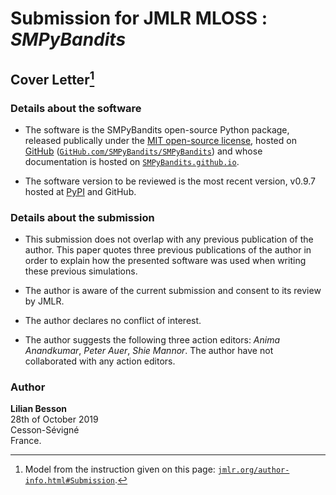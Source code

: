 # Submission for JMLR MLOSS : *SMPyBandits*
## Cover Letter[^note]

### Details about the software
- The software is the SMPyBandits open-source Python package, released publically under the [MIT open-source license](https://lbesson.mit-license.org/), hosted on [GitHub](https://GitHub.com/SMPyBandits/SMPyBandits) ([`GitHub.com/SMPyBandits/SMPyBandits`](https://GitHub.com/SMPyBandits/SMPyBandits)) and whose documentation is hosted on [`SMPyBandits.github.io`](https://smpybandits.github.io/).

- The software version to be reviewed is the most recent version, v0.9.7 hosted at [PyPI](https://pypi.org/project/SMPyBandits/) and GitHub.

### Details about the submission

- This submission does not overlap with any previous publication of the author. This paper quotes three previous publications of the author in order to explain how the presented software was used when writing these previous simulations.

- The author is aware of the current submission and consent to its review by JMLR.

- The author declares no conflict of interest.

- The author suggests the following three action editors: *Anima Anandkumar*, *Peter Auer*, *Shie Mannor*. The author have not collaborated with any action editors.


### Author

**Lilian Besson**  
28th of October 2019  
Cesson-Sévigné  
France.


[^note]: Model from the instruction given on this page: [`jmlr.org/author-info.html#Submission`](`http://jmlr.org/author-info.html#Submission`).